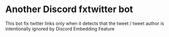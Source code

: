# Another Discord fxtwitter bot

This bot fix twitter links only when it detects that the tweet / tweet author is intentionally ignored by Discord Embedding Feature
